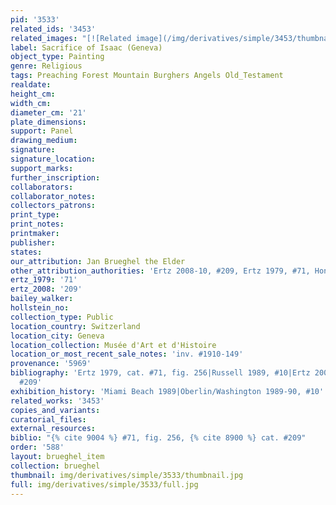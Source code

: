 ```yaml
---
pid: '3533'
related_ids: '3453'
related_images: "[![Related image](/img/derivatives/simple/3453/thumbnail.jpg)](/brughel/3453)"
label: Sacrifice of Isaac (Geneva)
object_type: Painting
genre: Religious
tags: Preaching Forest Mountain Burghers Angels Old_Testament
realdate: 
height_cm: 
width_cm: 
diameter_cm: '21'
plate_dimensions: 
support: Panel
drawing_medium: 
signature: 
signature_location: 
support_marks: 
further_inscription: 
collaborators: 
collaborator_notes: 
collectors_patrons: 
print_type: 
print_notes: 
printmaker: 
publisher: 
states: 
our_attribution: Jan Brueghel the Elder
other_attribution_authorities: 'Ertz 2008-10, #209, Ertz 1979, #71, Honig database'
ertz_1979: '71'
ertz_2008: '209'
bailey_walker: 
hollstein_no: 
collection_type: Public
location_country: Switzerland
location_city: Geneva
location_collection: Musée d'Art et d'Histoire
location_or_most_recent_sale_notes: 'inv. #1910-149'
provenance: '5969'
bibliography: 'Ertz 1979, cat. #71, fig. 256|Russell 1989, #10|Ertz 2008-10, cat.
  #209'
exhibition_history: 'Miami Beach 1989|Oberlin/Washington 1989-90, #10'
related_works: '3453'
copies_and_variants: 
curatorial_files: 
external_resources: 
biblio: "{% cite 9004 %} #71, fig. 256, {% cite 8900 %} cat. #209"
order: '588'
layout: brueghel_item
collection: brueghel
thumbnail: img/derivatives/simple/3533/thumbnail.jpg
full: img/derivatives/simple/3533/full.jpg
---
```

